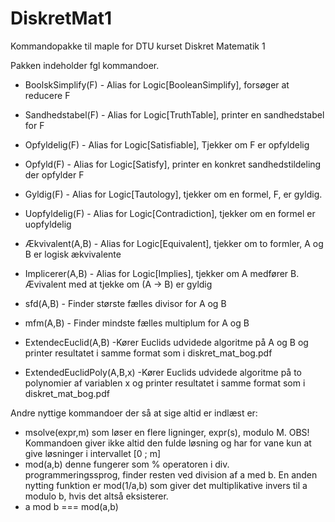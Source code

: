 # DiskretMat1
Kommandopakke til maple for DTU kurset Diskret Matematik 1

Pakken indeholder fgl kommandoer.

- BoolskSimplify(F) - Alias for Logic\[BooleanSimplify\], forsøger at reducere F
- Sandhedstabel(F) - Alias for Logic\[TruthTable\], printer en sandhedstabel for F

- Opfyldelig(F) - Alias for Logic\[Satisfiable\], Tjekker om F er opfyldelig
- Opfyld(F) - Alias for Logic\[Satisfy\], printer en konkret sandhedstildeling der opfylder F
- Gyldig(F) - Alias for Logic\[Tautology\], tjekker om en formel, F, er gyldig.
- Uopfyldelig(F) - Alias for Logic\[Contradiction\], tjekker om en formel er uopfyldelig

- Ækvivalent(A,B) - Alias for Logic\[Equivalent\], tjekker om to formler, A og B er logisk ækvivalente
- Implicerer(A,B) - Alias for Logic\[Implies\], tjekker om A medfører B. Ævivalent med at tjekke om (A -> B) er gyldig

- sfd(A,B) - Finder største fælles divisor for A og B
- mfm(A,B) - Finder mindste fælles multiplum for A og B

- ExtendecEuclid(A,B) -Kører Euclids udvidede algoritme på A og B og printer resultatet i samme format som i diskret_mat_bog.pdf
- ExtendedEuclidPoly(A,B,x) -Kører Euclids udvidede algoritme på to polynomier af variablen x og printer resultatet i samme format som i diskret_mat_bog.pdf

Andre nyttige kommandoer der så at sige altid er indlæst er:
- msolve(expr,m) som løser en flere ligninger, expr(s), modulo M. OBS! Kommandoen giver ikke altid den fulde løsning og har for vane kun at give løsninger i intervallet [0 ; m]
- mod(a,b) denne fungerer som % operatoren i div. programmeringssprog, finder resten ved division af a med b. En anden nytting funktion er mod(1/a,b) som giver det multiplikative invers til a modulo b, hvis det altså eksisterer.
- a mod b === mod(a,b)
